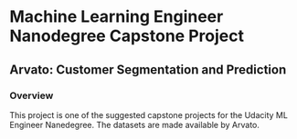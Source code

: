 # Machine Learning Engineer Nanodegree Capstone Project

## Arvato: Customer Segmentation and Prediction

### Overview
This project is one of the suggested capstone projects for the Udacity ML Engineer Nanedegree. The datasets are made available by Arvato. 


